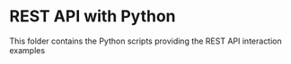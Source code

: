 # REST API with Python
This folder contains the Python scripts providing the REST API interaction examples
